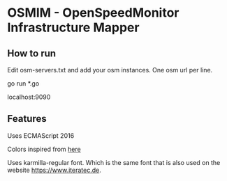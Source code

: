 # OSMIM - OpenSpeedMonitor Infrastructure Mapper

## How to run

Edit osm-servers.txt and add your osm instances. One osm url per line.

go run *.go

localhost:9090

## Features

Uses ECMAScript 2016

Colors inspired from [here](https://github.com/iteratec/OpenSpeedMonitor/blob/master/grails-app/assets/stylesheets/variables-corporate.less)

Uses karmilla-regular font. Which is the same font that is also used on the website https://www.iteratec.de.
